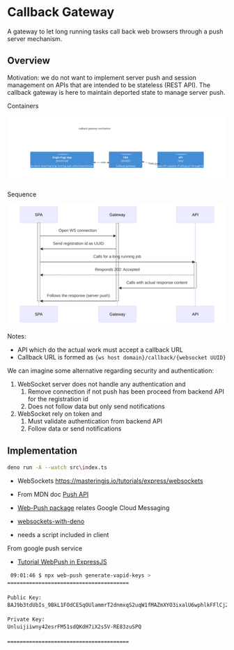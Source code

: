 # Callback Gateway

A gateway to let long running tasks call back web browsers through a push server mechanism.


## Overview

Motivation: we do not want to implement server push and session management on APIs that are intended to be stateless (REST API). The callback gateway is here to maintain deported state to manage server push.

Containers

![Alt text](docs/images/c4-containers.svg "containers")

Sequence

![Alt text](docs/images/sequence.svg "sequence")

Notes:

* API which do the actual work must accept a callback URL
* Callback URL is formed as `{ws host domain}/callback/{websocket UUID}`

We can imagine some alternative regarding security and authentication:

1. WebSocket server does not handle any authentication and
   1. Remove connection if not push has been proceed from backend API for the registration id
   2. Does not follow data but only send notifications
2. WebSocket rely on token and
   1. Must validate authentication from backend API
   2. Follow data or send notifications

## Implementation

```bash
deno run -A --watch src\index.ts
```

* WebSockets https://masteringjs.io/tutorials/express/websockets

* From MDN doc
[Push API](https://developer.mozilla.org/en-US/docs/Web/API/Push_API)
* [Web-Push package](https://www.npmjs.com/package/web-push) relates Google Cloud Messaging
* [websockets-with-deno](https://blog.logrocket.com/using-websockets-with-deno/)
* needs a script included in client

From google push service
* [Tutorial WebPush in ExpressJS](https://web.dev/articles/push-notifications-server-codelab?hl=fr)

```bash
 09:01:46 $ npx web-push generate-vapid-keys >
=======================================

Public Key:
BAJ9b3tdUbIs_9BkL1FOdCE5qOUlammrT2dnmxqS2uqW1fMAZmXYO3ixalU6wphlkFFlCj2jp4xT0XDSDHZx2Bw

Private Key:
Unluijiiwny42esrFM51sdQKdH7iX2s5V-RE83zuSPQ

=======================================
```

